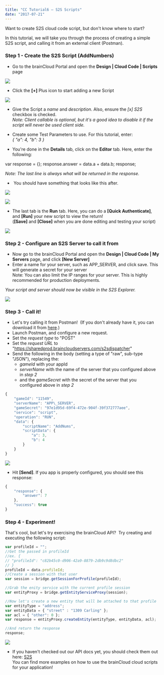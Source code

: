 ```yaml
---
title: "CC Tutorial6 – S2S Scripts"
date: "2017-07-21"
---
```


Want to create S2S cloud code script, but don't know where to start?

In this tutorial, we will take you through the process of creating a simple S2S script, and calling it from an external client (Postman).

### Step 1 - Create the S2S Script (AddNumbers)

- Go to the brainCloud Portal and open the **Design | Cloud Code | Scripts** page

[![](images/S2S-Start-1.png)](images/S2S-Start-1.png)

- Click the **\[+\]** Plus icon to start adding a new Script

[![](images/S2S-AddScript-1.png)](images/S2S-AddScript-1.png)

- Give the Script a _name_ and _description_. Also, ensure the _\[x\] S2S_ checkbox is checked.  
    _Note: Client callable is optional, but it's a good idea to disable it if the script will never be used client side._

- Create some Test Parameters to use. For this tutorial, enter:  
    _{ "a": 4, "b": 3 }_

- You're done in the **Details** tab, click on the **Editor** tab. Here, enter the following:

var response = {};
response.answer = data.a + data.b;
response;

_Note: The last line is always what will be returned in the response._

-  You should have something that looks like this after.

[![](images/S2S-Details.png)](images/S2S-Details.png)

[![](images/S2S-Editor-1.png)](images/S2S-Editor-1.png)

- The last tab is the **Run** tab. Here, you can do a **\[Quick Authenticate\]**, and **\[Run\]** your new script to view the return!  
    (**\[Save\]** and **\[Close\]** when you are done editing and testing your script)

[![](images/S2S-RunScript.png)](images/S2S-RunScript.png)

### Step 2 - Configure an S2S Server to call it from

- Now go to the brainCloud Portal and open the **Design | Cloud Code | My Servers** page, and click **\[New Server\]**
- Enter a name for your server, such as APP\_SERVER, and click save. This will generate a secret for your server  
    Note: You can also limit the IP ranges for your server. This is highly recommended for production deployments.

_Your script and server should now be visible in the S2S Explorer._

[![](images/S2S-Explorer-1.png)](images/S2S-Explorer-1.png)

### Step 3 - Call it!

- Let's try calling it from Postman!  (If you don't already have it, you can download it from [here](https://www.getpostman.com).)
- Launch Postman, and configure a new request.
- Set the _request type_ to "POST"
- Set the _request URL_ to "https://sharedprod.braincloudservers.com/s2sdispatcher"
- Send the following in the body (setting a type of "raw", sub-type "JSON"), replacing the:
    - _gameId_ with your appId
    - _serverName_ with the name of the server that you configured above in _step 2_
    - and the _gameSecret_ with the secret of the server that you configured above in _step 2_
```js
{
    "gameId": "11549",
    "serverName": "APP\_SERVER",
    "gameSecret": "97e1d95d-69f4-472e-904f-39f372777aee",
    "service": "script",
    "operation": "RUN",
    "data": {
        "scriptName": "AddNums",
        "scriptData": {
            "a": 3,
            "b": 4
        }
    }
}
```
[![](images/S2S-PostMan.png)](images/S2S-PostMan.png)

- Hit **\[Send\]**. If you app is properly configured, you should see this response:
```js
{
    "response": {
        "answer": 7
    },
    "success": true
}
```
### Step 4 - Experiment!

That's cool, but let's try exercising the brainCloud API?  Try creating and executing the following script:
```js
var profileId = "";
//Get the passed in profileId
//ex. {
// "profileId": "c82b45c0-d906-42a9-8879-2db9c9d8dbc2"
// }
profileId = data.profileId;
//Create a session with that user
var session = bridge.getSessionForProfile(profileId);

//Grab the enity service with the current profile session
var entityProxy = bridge.getEntityServiceProxy(session);

//Now let's create a new entity that will be attached to that profile
var entityType = "address";
var entityData = { "street" : "1309 Carling" };
var acl = { "other": 0 };
var response = entityProxy.createEntity(entityType, entityData, acl);

//And return the response
response;
```
[![](images/S2S-Documentation.png)](images/S2S-Documentation.png)

- If you haven't checked out our API docs yet, you should check them out here:  [S2S](/api/s2s)  
    You can find more examples on how to use the brainCloud cloud scripts for your application!
